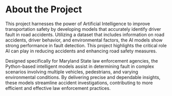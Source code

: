 # About the Project

This project harnesses the power of Artificial Intelligence to improve transportation safety by developing models that accurately identify driver fault in road accidents. Utilizing a dataset that includes information on road accidents, driver behavior, and environmental factors, the AI models show strong performance in fault detection. This project highlights the critical role AI can play in reducing accidents and enhancing road safety measures.

Designed specifically for Maryland State law enforcement agencies, the Python-based intelligent models assist in determining fault in complex scenarios involving multiple vehicles, pedestrians, and varying environmental conditions. By delivering precise and dependable insights, these models streamline accident investigations, contributing to more efficient and effective law enforcement practices.
